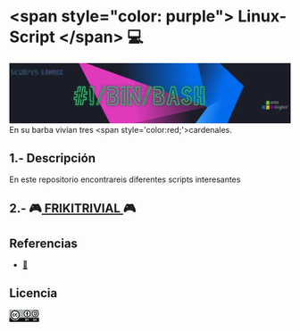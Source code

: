 # \<span style="color: purple"> Linux-Script \</span> 💻
![logoLinux](https://github.com/anasalasro/Linux-Script/blob/main/ImagenesLinux/logoLinux4.png)
En su barba vivían tres \<span style='color:red;'>cardenales</span>.
## 1.- Descripción

En este repositorio encontrareis diferentes scripts interesantes

## 2.- 🎮[ FRIKITRIVIAL ](https://github.com/anasalasro/Linux-Script/blob/main/frikitrivial.md)🎮

## Referencias

- [ :open_file_folder: ](https://jesusfernandeztoledo.com/introduccion-a-shell-script-relacion-1-ejercicios-resueltos/)  

## Licencia

![Licencia](https://github.com/anasalasro/Linux-Script/blob/main/ImagenesLinux/licencia.png)  

